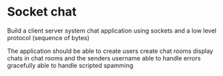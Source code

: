 
# Socket chat

Build a client server system chat application using sockets and a low level protocol (sequence of bytes)

The application should be able to
    create users
    create chat rooms
    display chats in chat rooms and the senders username
    able to handle errors gracefully
    able to handle scripted spamming
    